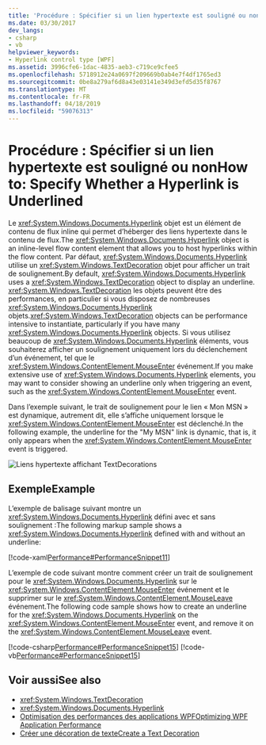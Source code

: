 ```yaml
---
title: 'Procédure : Spécifier si un lien hypertexte est souligné ou non'
ms.date: 03/30/2017
dev_langs:
- csharp
- vb
helpviewer_keywords:
- Hyperlink control type [WPF]
ms.assetid: 3996cfe6-1dac-4835-aeb3-c719ce9cfee5
ms.openlocfilehash: 5718912e24a0697f209669b0ab4e7f4df1765ed3
ms.sourcegitcommit: 0be8a279af6d8a43e03141e349d3efd5d35f8767
ms.translationtype: MT
ms.contentlocale: fr-FR
ms.lasthandoff: 04/18/2019
ms.locfileid: "59076313"
---
```

# <a name="how-to-specify-whether-a-hyperlink-is-underlined"></a><span data-ttu-id="0712f-102">Procédure : Spécifier si un lien hypertexte est souligné ou non</span><span class="sxs-lookup"><span data-stu-id="0712f-102">How to: Specify Whether a Hyperlink is Underlined</span></span>
<span data-ttu-id="0712f-103">Le <xref:System.Windows.Documents.Hyperlink> objet est un élément de contenu de flux inline qui permet d’héberger des liens hypertexte dans le contenu de flux.</span><span class="sxs-lookup"><span data-stu-id="0712f-103">The <xref:System.Windows.Documents.Hyperlink> object is an inline-level flow content element that allows you to host hyperlinks within the flow content.</span></span> <span data-ttu-id="0712f-104">Par défaut, <xref:System.Windows.Documents.Hyperlink> utilise un <xref:System.Windows.TextDecoration> objet pour afficher un trait de soulignement.</span><span class="sxs-lookup"><span data-stu-id="0712f-104">By default, <xref:System.Windows.Documents.Hyperlink> uses a <xref:System.Windows.TextDecoration> object to display an underline.</span></span> <span data-ttu-id="0712f-105"><xref:System.Windows.TextDecoration> les objets peuvent être des performances, en particulier si vous disposez de nombreuses <xref:System.Windows.Documents.Hyperlink> objets.</span><span class="sxs-lookup"><span data-stu-id="0712f-105"><xref:System.Windows.TextDecoration> objects can be performance intensive to instantiate, particularly if you have many <xref:System.Windows.Documents.Hyperlink> objects.</span></span> <span data-ttu-id="0712f-106">Si vous utilisez beaucoup de <xref:System.Windows.Documents.Hyperlink> éléments, vous souhaiterez afficher un soulignement uniquement lors du déclenchement d’un événement, tel que le <xref:System.Windows.ContentElement.MouseEnter> événement.</span><span class="sxs-lookup"><span data-stu-id="0712f-106">If you make extensive use of <xref:System.Windows.Documents.Hyperlink> elements, you may want to consider showing an underline only when triggering an event, such as the <xref:System.Windows.ContentElement.MouseEnter> event.</span></span>  
  
 <span data-ttu-id="0712f-107">Dans l’exemple suivant, le trait de soulignement pour le lien « Mon MSN » est dynamique, autrement dit, elle s’affiche uniquement lorsque le <xref:System.Windows.ContentElement.MouseEnter> est déclenché.</span><span class="sxs-lookup"><span data-stu-id="0712f-107">In the following example, the underline for the "My MSN" link is dynamic, that is, it only appears when the <xref:System.Windows.ContentElement.MouseEnter> event is triggered.</span></span>  
  
  ![Liens hypertexte affichant TextDecorations](./media/how-to-specify-whether-a-hyperlink-is-underlined/text-decorations-hyperlinks.png)  

## <a name="example"></a><span data-ttu-id="0712f-109">Exemple</span><span class="sxs-lookup"><span data-stu-id="0712f-109">Example</span></span>  
 <span data-ttu-id="0712f-110">L’exemple de balisage suivant montre un <xref:System.Windows.Documents.Hyperlink> défini avec et sans soulignement :</span><span class="sxs-lookup"><span data-stu-id="0712f-110">The following markup sample shows a <xref:System.Windows.Documents.Hyperlink> defined with and without an underline:</span></span>  
  
 [!code-xaml[Performance#PerformanceSnippet11](~/samples/snippets/csharp/VS_Snippets_Wpf/Performance/CSharp/Hyperlink.xaml#performancesnippet11)]  
  
 <span data-ttu-id="0712f-111">L’exemple de code suivant montre comment créer un trait de soulignement pour le <xref:System.Windows.Documents.Hyperlink> sur le <xref:System.Windows.ContentElement.MouseEnter> événement et le supprimer sur le <xref:System.Windows.ContentElement.MouseLeave> événement.</span><span class="sxs-lookup"><span data-stu-id="0712f-111">The following code sample shows how to create an underline for the <xref:System.Windows.Documents.Hyperlink> on the <xref:System.Windows.ContentElement.MouseEnter> event, and remove it on the <xref:System.Windows.ContentElement.MouseLeave> event.</span></span>  
  
 [!code-csharp[Performance#PerformanceSnippet15](~/samples/snippets/csharp/VS_Snippets_Wpf/Performance/CSharp/Hyperlink.xaml.cs#performancesnippet15)]
 [!code-vb[Performance#PerformanceSnippet15](~/samples/snippets/visualbasic/VS_Snippets_Wpf/Performance/visualbasic/hyperlink.xaml.vb#performancesnippet15)]  
  
## <a name="see-also"></a><span data-ttu-id="0712f-112">Voir aussi</span><span class="sxs-lookup"><span data-stu-id="0712f-112">See also</span></span>

- <xref:System.Windows.TextDecoration>
- <xref:System.Windows.Documents.Hyperlink>
- [<span data-ttu-id="0712f-113">Optimisation des performances des applications WPF</span><span class="sxs-lookup"><span data-stu-id="0712f-113">Optimizing WPF Application Performance</span></span>](optimizing-wpf-application-performance.md)
- [<span data-ttu-id="0712f-114">Créer une décoration de texte</span><span class="sxs-lookup"><span data-stu-id="0712f-114">Create a Text Decoration</span></span>](how-to-create-a-text-decoration.md)
